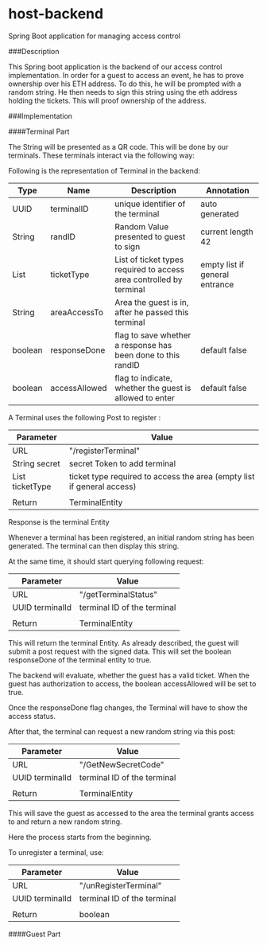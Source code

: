 # host-backend
Spring Boot application for managing access control

###Description

This Spring boot application is the backend of our access control implementation. In order for a guest to access an event, he has to prove ownership over his ETH address.
To do this, he will be prompted with a random string. He then needs to sign this string using the eth address holding the tickets.
This will proof ownership of the address.

###Implementation

####Terminal Part

The String will be presented as a QR code. This will be done by our terminals. These terminals interact via the following way:

Following is the representation of Terminal in the backend:

| Type         | Name          | Description                                                         | Annotation                     |
|--------------|---------------|---------------------------------------------------------------------|--------------------------------|
| UUID         | terminalID    | unique identifier of the terminal                                   | auto generated                 |
| String       | randID        | Random Value presented to guest to sign                             | current length 42              |
| List<String> | ticketType    | List of ticket types required to access area controlled by terminal | empty list if general entrance |
| String       | areaAccessTo  | Area the guest is in, after he passed this terminal                 |                                |
| boolean      | responseDone  | flag to save whether a response has been done to this randID        | default false                  |
| boolean      | accessAllowed | flag to indicate, whether the guest is allowed to enter             | default false                  |

A Terminal uses the following Post to register :

| Parameter               | Value                                                                   |
|-------------------------|-------------------------------------------------------------------------|
| URL                     | "/registerTerminal"                                                     |
| String secret           | secret Token to add terminal                                            |
| List<String> ticketType | ticket type required to access the area (empty list if general access)  |
|                         |                                                                         |
| Return                  | TerminalEntity                                                          |

Response is the terminal Entity

Whenever a terminal has been registered, an initial random string has been generated. The terminal can then display this string.

At the same time, it should start querying following request:

| Parameter       | Value                       |
|-----------------|-----------------------------|
| URL             | "/getTerminalStatus"        |
| UUID terminalId | terminal ID of the terminal |
|                 |                             |
| Return          | TerminalEntity              |

This will return the terminal Entity. 
As already described, the guest will submit a post request with the signed data.
This will set the boolean responseDone of the terminal entity to true.

The backend will evaluate, whether the guest has a valid ticket.
When the guest has authorization to access, the boolean accessAllowed will be set to true.

Once the responseDone flag changes, the Terminal will have to show the access status.

After that, the terminal can request a new random string via this post:

| Parameter       | Value                       |
|-----------------|-----------------------------|
| URL             | "/GetNewSecretCode"         |
| UUID terminalId | terminal ID of the terminal |
|                 |                             |
| Return          | TerminalEntity              |

This will save the guest as accessed to the area the terminal grants access to and return a new random string.

Here the process starts from the beginning.

To unregister a terminal, use:

| Parameter       | Value                       |
|-----------------|-----------------------------|
| URL             | "/unRegisterTerminal"       |
| UUID terminalId | terminal ID of the terminal |
|                 |                             |
| Return          | boolean                     |


####Guest Part



